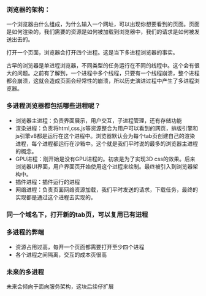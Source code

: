 ### 浏览器的架构：

一个浏览器由什么组成，为什么输入一个网址，可以出现你想要看到的页面。页面是如何渲染的，我们需要的资源是如何被加载到浏览器中，我们的请求是如何被发送出去的。

打开一个页面，浏览器会打开四个进程。这是当下多进程浏览器的事实。

古早的浏览器是单进程浏览器，不同类型的任务运行在不同的线程中。这个会有很大的问题。之前有了解到，一个进程中多个线程，只要有一个线程崩溃，整个进程都会崩溃，这就会造成页面会经常性的崩溃，所以历史演进过程中产生了多进程浏览器。

### 多进程浏览器都包括哪些进程呢？

- 浏览器主进程：负责界面展示，用户交互，子进程管理，还有存储功能
- 渲染进程：负责将html,css,js等资源整合为用户可以看到的网页，排版引擎和js引擎v8都是运行在这个进程中。浏览器默认会为每个tab页创建自己的渲染进程，每个进程都运行在沙箱中。这个就是我们平时说的最多的浏览器主进程的概念。
- GPU进程：刚开始是没有GPU进程的。初衷是为了实现3D css的效果。后来浏览器UI界面，用户界面页开始使用这个进程来绘制。最终被引入到浏览器架构中。
- 插件进程：插件运行的进程
- 网络进程：负责页面网络资源加载，我们平时发送的请求，下载任务，最终的实现都是通过这个进程去实现的。

### 同一个域名下，打开新的tab页，可以复用已有进程

### 多进程的弊端
- 资源占用过高，每开一个页面都需要打开至少四个进程
- 各个进程之间隔离，交互的成本页很高

### 未来的多进程
未来会倾向于面向服务架构，这块后续仔扩展




